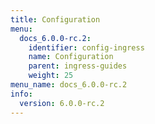 ```yaml
---
title: Configuration
menu:
  docs_6.0.0-rc.2:
    identifier: config-ingress
    name: Configuration
    parent: ingress-guides
    weight: 25
menu_name: docs_6.0.0-rc.2
info:
  version: 6.0.0-rc.2
---
```


